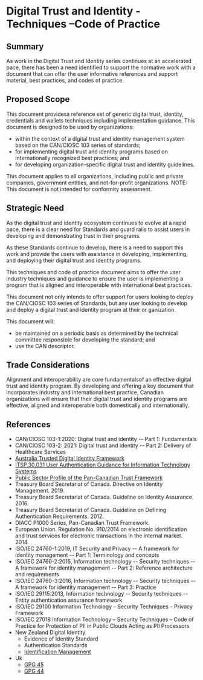 # Digital Trust and Identity -Techniques –Code of Practice

## Summary

As work in the Digital Trust and Identity series continues at an accelerated pace, there has been a need identified to support the normative work with a document that can offer the user informative references and support material, best practices, and codes of practice.

## Proposed Scope

This document providesa reference set of generic digital trust, identity, credentials and wallets techniques including implementation guidance. This document is designed to be used by organizations:

* within the context of a digital trust and identity management system based on the CAN/CIOSC 103 series of standards;
* for implementing digital trust and identity programs based on internationally recognized best practices; and
* for developing organization-specific digital trust and identity guidelines.

This document applies to all organizations, including public and private companies, government entities, and not-for-profit organizations.
NOTE: This document is not intended for conformity assessment.

## Strategic Need

As the digital trust and identity ecosystem continues to evolve at a rapid pace, there is a clear need for Standards and guard rails to assist users in developing and demonstrating trust in their programs.

As these Standards continue to develop, there is a need to support this work and provide the users with assistance in developing, implementing, and deploying their digital trust and identity programs.

This techniques and code of practice document aims to offer the user industry techniques and guidance to ensure the user is implementing a program that is aligned and interoperable with international best practices.

This document not only intends to offer support for users looking to deploy the CAN/CIOSC 103 series of Standards, but any user looking to develop and deploy a digital trust and identity program at their or  ganization.

This document will:

* be maintained on a periodic basis as determined by the technical committee responsible for developing the standard; and
* use the CAN descriptor.

## Trade Considerations

Alignment and interoperability are core fundamentalsof an effective digital trust and identity program. By developing and offering a key document that incorporates industry and international best practice, Canadian organizations will ensure that their digital trust and identity programs are effective, aligned and interoperable both domestically and internationally.

## References

* CAN/CIOSC 103-1:2020: Digital trust and identity -- Part 1: Fundamentals
* CAN/CIOSC 103-2: 2021: Digital trust and identity -- Part 2: Delivery of Healthcare Services
* [Australia Trusted Digital Identity Framework](https://www.dta.gov.au/our-projects/digital-identity/join-identity-federation/accreditation-and-onboarding/trusted-digital-identity-framework)
* [ITSP.30.031 User Authentication Guidance for Information Technology Systems](https://www.cse-cst.gc.ca/en/node/2454/html/28582)
* [Public Sector Profile of the Pan-Canadian Trust Framework](https://canada-ca.github.io/PCTF-CCP/)
* Treasury Board Secretariat of Canada. Directive on Identity Management. 2019.
* Treasury Board Secretariat of Canada. Guideline on Identity Assurance. 2016.
* Treasury Board Secretariat of Canada. Guideline on Defining Authentication Requirements. 2012.
* DIACC P1000 Series, Pan-Canadian Trust Framework.
* European Union. Regulation No. 910/2014 on electronic identification and trust services for electronic transactions in the internal market. 2014.
* ISO/IEC 24760-1:2019, IT Security and Privacy -- A framework for identity management -- Part 1: Terminology and concepts
* ISO/IEC 24760-2:2015, Information technology --    Security techniques -- A framework for identity management -- Part 2: Reference architecture and requirements
* ISO/IEC 24760-3:2016, Information technology --    Security techniques -- A framework for identity management -- Part 3: Practice
* ISO/IEC 29115:2013, Information technology -- Security techniques   --    Entity authentication assurance framework
* ISO/IEC 29100 Information Technology – Security Techniques – Privacy Framework
* ISO/IEC 27018 Information Technology – Security Techniques – Code of Practice for Protection of PII in Public Clouds Acting as PII Processors
* New Zealand Digital Identity
  * Evidence of Identity Standard
  * Authentication Standards
  * [Identification Management](https://www.digital.govt.nz/standards-and-guidance/identity/digital-identity/)
* Uk
  * [GPG 45](https://www.gov.uk/government/publications/identity-proofing-and-verification-of-an-individual)
  * [GPG 44](https://www.gov.uk/government/publications/authentication-credentials-for-online-government-services)



